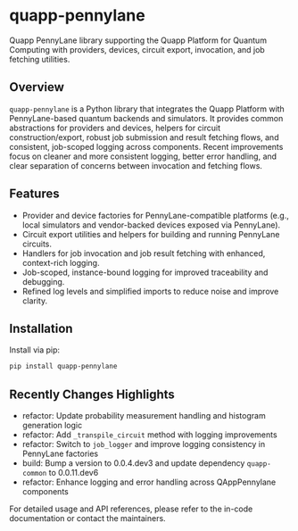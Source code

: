 # quapp-pennylane

Quapp PennyLane library supporting the Quapp Platform for Quantum Computing with
providers, devices, circuit export, invocation, and job fetching utilities.

## Overview

`quapp-pennylane` is a Python library that integrates the Quapp Platform with
PennyLane-based quantum backends and simulators. It provides common abstractions
for providers and devices, helpers for circuit construction/export, robust job
submission and result fetching flows, and consistent, job-scoped logging across
components. Recent improvements focus on cleaner and more consistent logging,
better error handling, and clear separation of concerns between invocation and
fetching flows.

## Features

- Provider and device factories for PennyLane-compatible platforms (e.g., local
  simulators and vendor-backed devices exposed via PennyLane).
- Circuit export utilities and helpers for building and running PennyLane
  circuits.
- Handlers for job invocation and job result fetching with enhanced,
  context-rich logging.
- Job-scoped, instance-bound logging for improved traceability and debugging.
- Refined log levels and simplified imports to reduce noise and improve clarity.

## Installation

Install via pip:

```bash
pip install quapp-pennylane
```

## Recently Changes Highlights

- refactor: Update probability measurement handling and histogram generation
  logic
- refactor: Add `_transpile_circuit` method with logging improvements
- refactor: Switch to `job_logger` and improve logging consistency in PennyLane
  factories
- build: Bump a version to 0.0.4.dev3 and update dependency `quapp-common` to
  0.0.11.dev6
- refactor: Enhance logging and error handling across QAppPennylane components

For detailed usage and API references, please refer to the in-code documentation
or contact the maintainers.